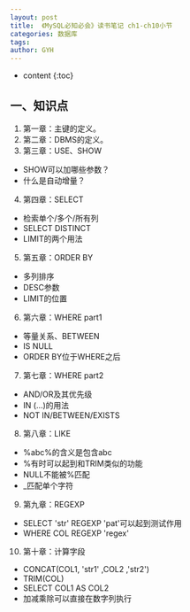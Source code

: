 ```yaml
---
layout: post
title:  《MySQL必知必会》读书笔记 ch1-ch10小节
categories: 数据库
tags: 
author: GYH
---
```


* content
{:toc}

## 一、知识点

1. 第一章：主键的定义。
2. 第二章：DBMS的定义。
3. 第三章：USE、SHOW
- SHOW可以加哪些参数？
- 什么是自动增量？
4. 第四章：SELECT
- 检索单个/多个/所有列
- SELECT DISTINCT
- LIMIT的两个用法
5. 第五章：ORDER BY
- 多列排序
- DESC参数
- LIMIT的位置
6. 第六章：WHERE part1
- 等量关系、BETWEEN
- IS NULL
- ORDER BY位于WHERE之后
7. 第七章：WHERE part2
- AND/OR及其优先级
- IN (...)的用法
- NOT IN/BETWEEN/EXISTS
8. 第八章：LIKE
- %abc%的含义是包含abc
- %有时可以起到和TRIM类似的功能
- NULL不能被%匹配
- _匹配单个字符
9. 第九章：REGEXP
- SELECT 'str' REGEXP 'pat'可以起到测试作用
- WHERE COL REGEXP 'regex'
10. 第十章：计算字段
- CONCAT(COL1, 'str1' ,COL2 ,'str2')
- TRIM(COL)
- SELECT COL1 AS COL2
- 加减乘除可以直接在数字列执行